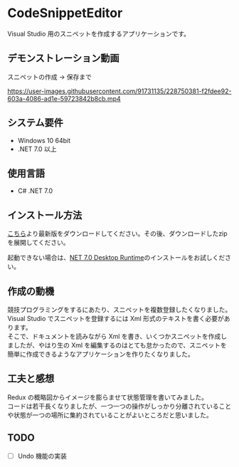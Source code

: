 # CodeSnippetEditor
Visual Studio 用のスニペットを作成するアプリケーションです。

## デモンストレーション動画
スニペットの作成 -> 保存まで

https://user-images.githubusercontent.com/91731135/228750381-f2fdee92-603a-4086-ad1e-59723842b8cb.mp4

## システム要件
* Windows 10 64bit
* .NET 7.0 以上

## 使用言語
* C# .NET 7.0

## インストール方法
[こちら](https://github.com/crimson-tea/CodeSnippetEditor/releases/download/v0.1.0.0/CodeSnippetEditor.zip)より最新版をダウンロードしてください。その後、ダウンロードしたzipを展開してください。

起動できない場合は、[NET 7.0 Desktop Runtime](https://dotnet.microsoft.com/ja-jp/download/dotnet/thank-you/runtime-desktop-7.0.4-windows-x64-installer)のインストールをお試しください。

## 作成の動機
競技プログラミングをするにあたり、スニペットを複数登録したくなりました。  
Visual Studio でスニペットを登録するには Xml 形式のテキストを書く必要があります。  
そこで、ドキュメントを読みながら Xml を書き、いくつかスニペットを作成しましたが、やはり生の Xml を編集するのはとても怠かったので、スニペットを簡単に作成できるようなアプリケーションを作りたくなりました。

## 工夫と感想
Redux の概略図からイメージを膨らませて状態管理を書いてみました。  
コードは若干長くなりましたが、一つ一つの操作がしっかり分離されていることや状態が一つの場所に集約されていることがよいところだと思いました。

## TODO 
- [ ] Undo 機能の実装
